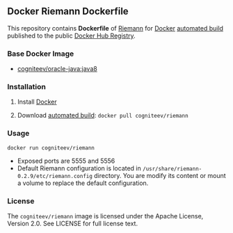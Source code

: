 ## Docker Riemann Dockerfile

This repository contains **Dockerfile** of [Riemann](http://riemann.io/) for [Docker](https://www.docker.com/) [automated build](https://registry.hub.docker.com/u/cogniteev/riemann/) published to the public [Docker Hub Registry](https://registry.hub.docker.com/).

### Base Docker Image

* [cogniteev/oracle-java:java8](https://registry.hub.docker.com/cogniteev/oracle-java)

### Installation

1. Install [Docker](https://www.docker.com/)

2. Download [automated build](https://registry.hub.docker.com/u/cogniteev/riemann/): `docker pull cogniteev/riemann`

### Usage

    docker run cogniteev/riemann

* Exposed ports are 5555 and 5556
* Default Riemann configuration is located in `/usr/share/riemann-0.2.9/etc/riemann.config` directory. You are modify its content or mount a volume to replace the default configuration.

### License

The `cogniteev/riemann` image is licensed under the Apache License, Version 2.0. See LICENSE for full license text.
